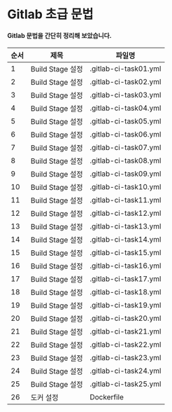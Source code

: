 # Gitlab 초급 문법


#### Gitlab 문법을 간단히 정리해 보았습니다. 

|순서|제목|파일명|
|--|--------------|----------------------|
| 1|Build Stage 설정|.gitlab-ci-task01.yml|
| 2|Build Stage 설정|.gitlab-ci-task02.yml|
| 3|Build Stage 설정|.gitlab-ci-task03.yml|
| 4|Build Stage 설정|.gitlab-ci-task04.yml|
| 5|Build Stage 설정|.gitlab-ci-task05.yml|
| 6|Build Stage 설정|.gitlab-ci-task06.yml|
| 7|Build Stage 설정|.gitlab-ci-task07.yml|
| 8|Build Stage 설정|.gitlab-ci-task08.yml|
| 9|Build Stage 설정|.gitlab-ci-task09.yml|
|10|Build Stage 설정|.gitlab-ci-task10.yml|
|11|Build Stage 설정|.gitlab-ci-task11.yml|
|12|Build Stage 설정|.gitlab-ci-task12.yml|
|13|Build Stage 설정|.gitlab-ci-task13.yml|
|14|Build Stage 설정|.gitlab-ci-task14.yml|
|15|Build Stage 설정|.gitlab-ci-task15.yml|
|16|Build Stage 설정|.gitlab-ci-task16.yml|
|17|Build Stage 설정|.gitlab-ci-task17.yml|
|18|Build Stage 설정|.gitlab-ci-task18.yml|
|19|Build Stage 설정|.gitlab-ci-task19.yml|
|20|Build Stage 설정|.gitlab-ci-task20.yml|
|21|Build Stage 설정|.gitlab-ci-task21.yml|
|22|Build Stage 설정|.gitlab-ci-task22.yml|
|23|Build Stage 설정|.gitlab-ci-task23.yml|
|24|Build Stage 설정|.gitlab-ci-task24.yml|
|25|Build Stage 설정|.gitlab-ci-task25.yml|
|26|        도커 설정|           Dockerfile|
